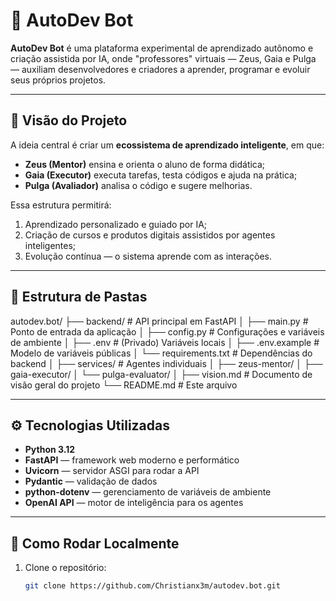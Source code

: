 # 🤖 AutoDev Bot

**AutoDev Bot** é uma plataforma experimental de aprendizado autônomo e criação assistida por IA, onde "professores" virtuais — Zeus, Gaia e Pulga — auxiliam desenvolvedores e criadores a aprender, programar e evoluir seus próprios projetos.

---

## 🌱 Visão do Projeto

A ideia central é criar um **ecossistema de aprendizado inteligente**, em que:
- **Zeus (Mentor)** ensina e orienta o aluno de forma didática;
- **Gaia (Executor)** executa tarefas, testa códigos e ajuda na prática;
- **Pulga (Avaliador)** analisa o código e sugere melhorias.

Essa estrutura permitirá:
1. Aprendizado personalizado e guiado por IA;
2. Criação de cursos e produtos digitais assistidos por agentes inteligentes;
3. Evolução contínua — o sistema aprende com as interações.

---

## 🧠 Estrutura de Pastas

autodev.bot/
├── backend/ # API principal em FastAPI
│ ├── main.py # Ponto de entrada da aplicação
│ ├── config.py # Configurações e variáveis de ambiente
│ ├── .env # (Privado) Variáveis locais
│ ├── .env.example # Modelo de variáveis públicas
│ └── requirements.txt # Dependências do backend
│
├── services/ # Agentes individuais
│ ├── zeus-mentor/
│ ├── gaia-executor/
│ └── pulga-evaluator/
│
├── vision.md # Documento de visão geral do projeto
└── README.md # Este arquivo


---

## ⚙️ Tecnologias Utilizadas

- **Python 3.12**
- **FastAPI** — framework web moderno e performático
- **Uvicorn** — servidor ASGI para rodar a API
- **Pydantic** — validação de dados
- **python-dotenv** — gerenciamento de variáveis de ambiente
- **OpenAI API** — motor de inteligência para os agentes

---

## 🚀 Como Rodar Localmente

1. Clone o repositório:
   ```bash
   git clone https://github.com/Christianx3m/autodev.bot.git
